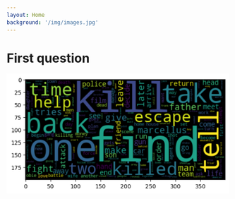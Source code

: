 ```yaml
---
layout: Home
background: '/img/images.jpg'
---
```


# First question

![image](assets/img/essai.png)
